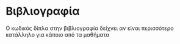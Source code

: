 # Βιβλιογραφία

Ο κωδικός δίπλα στην βιβλιογραφία δείχνει αν είναι περισσότερο κατάλληλο για κάποιο από τα μαθήματα

